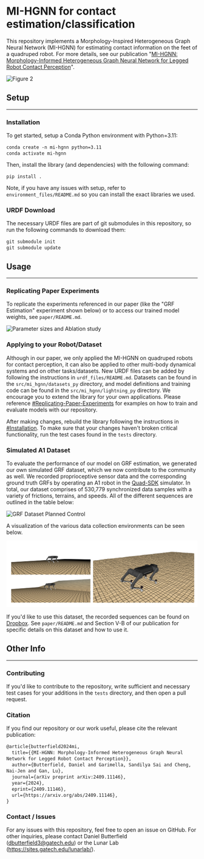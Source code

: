 # MI-HGNN for contact estimation/classification
This repository implements a Morphology-Inspired Heterogeneous Graph Neural Network (MI-HGNN) for estimating contact information on the feet of a quadruped robot. For more details, see our publication "[MI-HGNN: Morphology-Informed Heterogeneous Graph Neural Network for Legged Robot Contact Perception](https://arxiv.org/abs/2409.11146)".

![Figure 2](paper/website_images/banner_image.png)

## Setup
---

### Installation
To get started, setup a Conda Python environment with Python=3.11:
```
conda create -n mi-hgnn python=3.11
conda activate mi-hgnn
```

Then, install the library (and dependencies) with the following command:
```
pip install .
```

Note, if you have any issues with setup, refer to `environment_files/README.md` so you can install the exact libraries we used.

### URDF Download
The necessary URDF files are part of git submodules in this repository, so run the following commands to download them:
```
git submodule init
git submodule update
```

## Usage
---

### Replicating Paper Experiments

To replicate the experiments referenced in our paper (like the "GRF Estimation" experiment shown below) or to access our trained model weights, see `paper/README.md`.

<img src="paper/website_images/figure5.png" alt="Parameter sizes and Ablation study" width="600">

### Applying to your Robot/Dataset

Although in our paper, we only applied the MI-HGNN on quadruped robots for contact perception, it can also be applied to other multi-body dynamical systems and on other tasks/datasets. New URDF files can be added by following the instructions in `urdf_files/README.md`. Datasets can be found in the `src/mi_hgnn/datasets_py` directory, and model definitions and training code can be found in the `src/mi_hgnn/lightning_py` directory. We encourage you to extend the library for your own applications. Please reference [#Replicating-Paper-Experiments](#replicating-paper-experiments) for examples on how to train and evaluate models with our repository.

After making changes, rebuild the library following the instructions in [#Installation](#installation). To make sure that your changes haven't
broken critical functionality, run the test cases found in the `tests` directory.

### Simulated A1 Dataset

To evaluate the performance of our model on GRF estimation, we generated our own simulated GRF dataset, which we now contribute to the community as well. We recorded proprioceptive sensor data and the corresponding ground truth GRFs by operating an A1 robot in the [Quad-SDK](https://github.com/lunarlab-gatech/quad_sdk_fork) simulator. In total, our dataset comprises of 530,779 synchronized data samples with a variety of frictions, terrains, and speeds. All of the different sequences are outlined in the table below:

<img src="paper/grf_dataset_sequences.png" alt="GRF Dataset Planned Control" width="700">

A visualization of the various data collection environments can be seen below.

![Figure 4](paper/website_images/figure4.png)

If you'd like to use this dataset, the recorded sequences can be found on [Dropbox](https://www.dropbox.com/scl/fo/4iz1oobx71qoceu2jenie/AJPggD4yIAFXf5508wBz-hY?rlkey=4miys9ap0iaozgdelntms8lxb&st=0oz7kgyq&dl=0). See `paper/README.md` and Section V-B of our publication for specific details on this dataset and how to use it.

## Other Info
---
### Contributing

If you'd like to contribute to the repository, write sufficient and necessary test cases for your additions in the `tests` directory, and then open a pull request.

### Citation

If you find our repository or our work useful, please cite the relevant publication:

```
@article{butterfield2024mi,
  title={{MI-HGNN: Morphology-Informed Heterogeneous Graph Neural Network for Legged Robot Contact Perception}},
  author={Butterfield, Daniel and Garimella, Sandilya Sai and Cheng, Nai-Jen and Gan, Lu},
  journal={arXiv preprint arXiv:2409.11146},
  year={2024},
  eprint={2409.11146},
  url={https://arxiv.org/abs/2409.11146},
}
```

### Contact / Issues

For any issues with this repository, feel free to open an issue on GitHub. For other inquiries, please contact Daniel Butterfield (dbutterfield3@gatech.edu) or the Lunar Lab (https://sites.gatech.edu/lunarlab/).